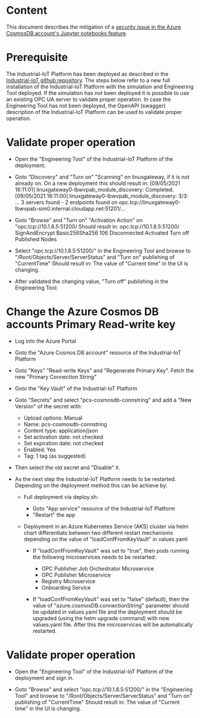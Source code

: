 
# Content
This document describes the mitigation of a [security issue in the Azure CosmosDB account's Jupyter notebooks feature](https://msrc-blog.microsoft.com/2021/08/27/update-on-vulnerability-in-the-azure-cosmos-db-jupyter-notebook-feature/).

# Prerequisite
The Industrial-IoT Platform has been deployed as described in the [Industrial-IoT github repository](https://github.com/Azure/Industrial-IoT/blob/main/docs/deploy/readme.md).
The steps below refer to a new full installation of the Industrial-IoT Platform with the simulation and Engineering Tool deployed. 
If the simulation has not been deployed it is possible to use an existing OPC UA server to validate proper operation. In case the Engineering Tool has not been deployed, the OpenAPI (swagger) description of the Industrial-IoT Platform can be used to validate proper operation.

# Validate proper operation
- Open the "Engineering Tool" of the Industrial-IoT Platform of the deployment.
- Goto "Discovery" and "Turn on" "Scanning" on linuxgateway, if it is not already on.
On a new deployment this should result in:
[09/05/2021 16:11:01] linuxgateway0-lbwvpab_module_discovery: Completed.
[09/05/2021 16:11:00] linuxgateway0-lbwvpab_module_discovery: 3/3: ... 3 servers found - 2 endpoints found on opc.tcp://linuxgateway0-lbwvpab-sim0.internal.cloudapp.net:51201/...

- Goto "Browse" and "Turn on" "Activation Action" on "opc.tcp://10.1.8.5:51200/
Should result in:
opc.tcp://10.1.8.5:51200/		SignAndEncrypt		Basic256Sha256		106		Disconnected		Activated		Turn off		Published Nodes

- Select "opc.tcp://10.1.8.5:51200/" in the Engineering Tool and browse to "/Root/Objects/Server/ServerStatus" and "Turn on" publishing of "CurrentTime"
Should result in:
The value of "Current time" in the UI is changing.

- After validated the changing value, "Turn off" publishing in the Engineering Tool.

# Change the Azure Cosmos DB accounts Primary Read-write key
- Log into the Azure Portal

- Goto the "Azure Cosmos DB account" resource of the Industrial-IoT Platform

- Goto "Keys" "Read-write Keys" and "Regenerate Primary Key". Fetch the new "Primary Connection String"

- Goto the "Key Vault" of the Industrial-IoT Platform

- Goto "Secrets" and select "pcs-cosmosdb-connstring" and add a "New Version" of the secret with:
    - Upload options: Manual
    - Name: pcs-cosmosdb-connstring
    - Content type: application/json
    - Set activation date: not checked
    - Set expiration date: not checked
    - Enabled: Yes
    - Tag: 1 tag (as suggested)

- Then select the old secret and "Disable" it.

- As the next step the Industrial-IoT Platform needs to be restarted. Depending on the deployment method this can be achieve by:

    - Full deployment via deploy.sh:
        - Goto "App service" resource of the Industrial-IoT Platform
        - "Restart" the app

    - Deployment in an Azure Kubernetes Service (AKS) cluster via helm chart differentiats between two different restart mechanisms depending on the value of "loadConfFromKeyVault" in values.yaml
        - If "loadConfFromKeyVault" was set to "true", then pods running the following microservices needs to be restarted:
            - OPC Publisher Job Orchestrator Microservice
            - OPC Publisher Microservice
            - Registry Microservice
            - Onboarding Service

        - If "loadConfFromKeyVault" was set to "false" (default), then the value of "azure.cosmosDB.connectionString" parameter should be updated in values.yaml file and the deployment should be upgraded (using the helm upgrade command) with new values.yaml file. After this the microservices will be automatically restarted.

# Validate proper operation
- Open the "Engineering Tool" of the Industrial-IoT Platform of the deployment and sign in.

- Goto "Browse" and select "opc.tcp://10.1.8.5:51200/" in the "Engineering Tool" and browse to "/Root/Objects/Server/ServerStatus" and "Turn on" publishing of "CurrentTime"
Should result in:
The value of "Current time" in the UI is changing.